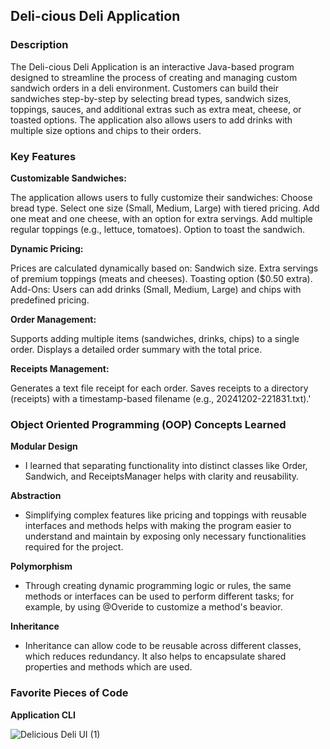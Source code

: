 ## Deli-cious Deli Application
### Description
The Deli-cious Deli Application is an interactive Java-based program designed to streamline the process of creating and managing custom sandwich orders in a deli environment. Customers can build their sandwiches step-by-step by selecting bread types, sandwich sizes, toppings, sauces, and additional extras such as extra meat, cheese, or toasted options. The application also allows users to add drinks with multiple size options and chips to their orders.

### Key Features
**Customizable Sandwiches:**

The application allows users to fully customize their sandwiches:
Choose bread type.
Select one size (Small, Medium, Large) with tiered pricing.
Add one meat and one cheese, with an option for extra servings.
Add multiple regular toppings (e.g., lettuce, tomatoes).
Option to toast the sandwich.

**Dynamic Pricing:**

Prices are calculated dynamically based on:
Sandwich size.
Extra servings of premium toppings (meats and cheeses).
Toasting option ($0.50 extra).
Add-Ons:
Users can add drinks (Small, Medium, Large) and chips with predefined pricing.

**Order Management:**

Supports adding multiple items (sandwiches, drinks, chips) to a single order.
Displays a detailed order summary with the total price.

**Receipts Management:**

Generates a text file receipt for each order.
Saves receipts to a directory (receipts) with a timestamp-based filename (e.g., 20241202-221831.txt).'

### Object Oriented Programming (OOP) Concepts Learned

**Modular Design**
- I learned that separating functionality into distinct classes like Order, Sandwich, and ReceiptsManager helps with clarity and reusability.

**Abstraction**
  - Simplifying complex features like pricing and toppings with reusable interfaces and methods helps with making the program easier to understand and maintain by exposing only necessary functionalities required for the project. 

**Polymorphism**
- Through creating dynamic programming logic or rules, the same methods or interfaces can be used to perform different tasks; for example, by using @Overide to customize a method's beavior.

**Inheritance**
- Inheritance can allow code to be reusable across different classes, which reduces redundancy. It also helps to encapsulate shared properties and methods which are used. 
  
### Favorite Pieces of Code

**Application CLI**

![Delicious Deli UI (1)](https://github.com/user-attachments/assets/4f9f4336-f5a6-4e41-ac44-3ab4d41f4475)

